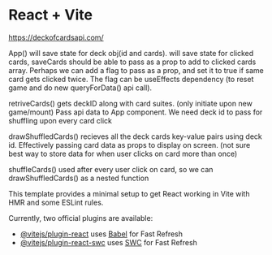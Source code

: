 # React + Vite

https://deckofcardsapi.com/

App()
	will save state for deck obj(id and cards). 
	will save state for clicked cards, saveCards should be able to pass as a prop to add to clicked cards array. Perhaps we can add a flag to pass as a prop, and set it to true if same card gets clicked twice. The flag can be useEffects dependency (to reset game and do new queryForData() api call). 

retriveCards()
	gets deckID along with card suites. (only initiate upon new game/mount) Pass api data to App component. We need deck id to pass for shuffling upon every card click

drawShuffledCards()
	recieves all the deck cards key-value pairs using deck id. Effectively passing card data as props to display on screen. (not sure best way to store data for when user clicks on card more than once)

shuffleCards()
	used after every user click on card, so we can drawShuffledCards() as a nested function

This template provides a minimal setup to get React working in Vite with HMR and some ESLint rules.

Currently, two official plugins are available:

- [@vitejs/plugin-react](https://github.com/vitejs/vite-plugin-react/blob/main/packages/plugin-react/README.md) uses [Babel](https://babeljs.io/) for Fast Refresh
- [@vitejs/plugin-react-swc](https://github.com/vitejs/vite-plugin-react-swc) uses [SWC](https://swc.rs/) for Fast Refresh
